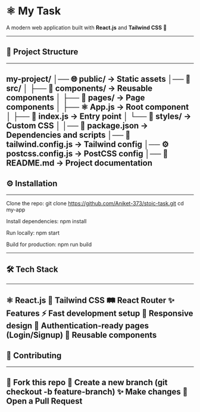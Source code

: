 # ⚛️ My Task

A modern web application built with **React.js** and **Tailwind CSS** 🚀  

---

## 📂 Project Structure
---
my-project/
│── 🌐 public/ -> Static assets
│── 📁 src/
│ ├── 🧩 components/ -> Reusable components
│ ├── 📄 pages/ -> Page components
│ ├── ⚛️ App.js -> Root component
│ ├── 🚀 index.js -> Entry point
│ └── 🎨 styles/ -> Custom CSS
│
│── 📑 package.json -> Dependencies and scripts
│── 🎨 tailwind.config.js -> Tailwind config
│── ⚙️ postcss.config.js -> PostCSS config
│── 📘 README.md -> Project documentation
---

## ⚙️ Installation
---
Clone the repo:
git clone https://github.com/Aniket-373/stoic-task.git
cd my-app

Install dependencies:
npm install

Run locally:
npm start

Build for production:
npm run build

---

## 🛠️ Tech Stack
---
⚛️ React.js
🎨 Tailwind CSS
🛤️ React Router
✨ Features
⚡ Fast development setup
📱 Responsive design
🔑 Authentication-ready pages (Login/Signup)
🧩 Reusable components
---

## 🤝 Contributing
---
🍴 Fork this repo
🌿 Create a new branch (git checkout -b feature-branch)
✨ Make changes
🚀 Open a Pull Request
---


